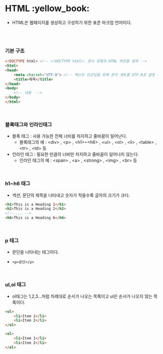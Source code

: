 # HTML :yellow_book:
- HTML은 웹페이지를 생성하고 구성하기 위한 표준 마크업 언어이다.

<br>
<br>

### 기본 구조
``` HTML
<!DOCTYPE html> <!-- <!DOCTYPE html>: 문서 유형과 HTML 버전을 정의 -->
<html> 
<head>
    <meta charset="UTF-8"> <!-- 텍스트 인코딩을 위해 문자 세트를 UTF-8로 설정 -->
    <title>제목</title>
</head>
<body>
    <!-- 내용  -->
</body>
</html>
```
<br>

### 블록태그와 인라인태그
- 블록 태그 : 사용 가능한 전체 너비를 차지하고 줄바꿈이 일어난다.
    - 블록태그의 예 : 	&#60;div> , &#60;p> , &#60;h1>~&#60;h6> , &#60;ul> , &#60;ol> , &#60;li> , &#60;table> , &#60;tr> , &#60;td> 등
- 인라인 태그 : 필요한 만큼의 너비만 차지하고 줄바꿈이 일어나지 않는다.
    - 인라인 태그의 예 : &#60;span> , &#60;a> , &#60;strong> , &#60;img> , &#60;br> 등 
<br>

### h1~h6 태그
- 섹션, 문단의 제목을 나타내고 숫자가 작을수록 글자의 크기가 크다. <br>
``` HTML
<h1>This is a Heading 1</h1>
<h2>This is a Heading 2</h2>
<!-- ... -->
<h6>This is a Heading 6</h6>
```
<br>

### p 태그
- 문단을 나타내는 태그이다. <br>
+ `<p>문단</p>` <br>
<br>

### ul,ol 태그
- ol태그는 1,2,3...처럼 차례대로 순서가 나오는 목록이고 ul은 순서가 나오지 않는 목록이다. <br>
``` HTML
<ul>
    <li>Item 1</li> 
    <li>Item 2</li>
</ul>

<ol>
    <li>Item 1</li>
    <li>Item 2</li>
</ol>
```
